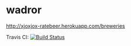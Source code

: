 # wadror

http://xjoxjox-ratebeer.herokuapp.com/breweries

Travis CI: [![Build Status](https://travis-ci.org/xjoxjox/wadror.svg?branch=master)](https://travis-ci.org/xjoxjox/wadror)
